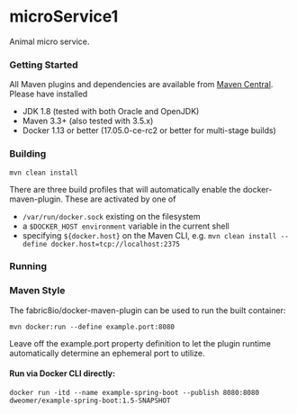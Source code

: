 # microService1


Animal micro service.

### Getting Started

All Maven plugins and dependencies are available from [Maven Central](https://search.maven.org/). Please have installed

* JDK 1.8 (tested with both Oracle and OpenJDK)
* Maven 3.3+ (also tested with 3.5.x)
* Docker 1.13 or better (17.05.0-ce-rc2 or better for multi-stage builds)


### Building

`mvn clean install`

There are three build profiles that will automatically enable the docker-maven-plugin. These are activated by one of

* `/var/run/docker.sock` existing on the filesystem
* a `$DOCKER_HOST environment` variable in the current shell
* specifying `${docker.host}` on the Maven CLI, e.g.
 `mvn clean install --define docker.host=tcp://localhost:2375`

### Running

### Maven Style

The fabric8io/docker-maven-plugin can be used to run the built container:

`mvn docker:run --define example.port:8080`

Leave off the example.port property definition to let the plugin runtime automatically determine an ephemeral port to utilize.

#### Run via Docker CLI directly:

```
docker run -itd --name example-spring-boot --publish 8080:8080 dweomer/example-spring-boot:1.5-SNAPSHOT
```
